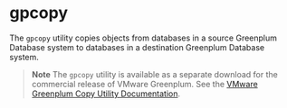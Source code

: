 # gpcopy 

The `gpcopy` utility copies objects from databases in a source Greenplum Database system to databases in a destination Greenplum Database system.

> **Note** The `gpcopy` utility is available as a separate download for the commercial release of VMware Greenplum. See the [VMware Greenplum Copy Utility Documentation](https://docs.vmware.com/en/VMware-Greenplum-Data-Copy-Utility/index.html).

